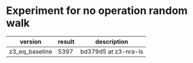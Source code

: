 # Experiment for no operation random walk
|version|result|description|
|-|-|-|
|z3_eq_baseline|5397|bd379d5 at z3-nra-ls|